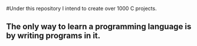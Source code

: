 #Under this repository I intend to create over 1000 C projects. 
## The only way to learn a programming language is by writing programs in it. 
